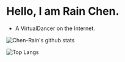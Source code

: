 # Hello, I am Rain Chen.
- A VirtualDancer on the Internet.

![Chen-Rain's github stats](https://github-readme-stats.vercel.app/api?username=Chen-Rain&show_icons=true&title_color=9745f5&icon_color=9f4bff&text_color=ffffff&bg_color=DEG,6495ed,87cefa,ee83ee,ff69b4)

![Top Langs](https://github-readme-stats.vercel.app/api/top-langs/?username=Chen-Rain&title_color=9745f5&icon_color=9f4bff&text_color=ffffff&bg_color=DEG,6495ed,87cefa,ee83ee,ff69b4)
